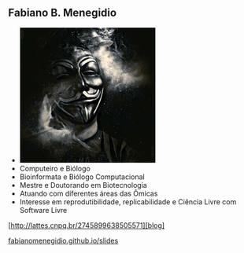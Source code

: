 <!-- .slide: data-background="img/motivation.jpg" -->

<!-- .slide: class="author" -->

## Fabiano B. Menegidio

- ![avatar][avatar] <!-- .element: class="pull-right" -->
- Computeiro e Biólogo
- Bioinformata e Biólogo Computacional
- Mestre e Doutorando em Biotecnologia
- Atuando com diferentes áreas das Ômicas
- Interesse em reprodutibilidade, replicabilidade
    e Ciência Livre com Software Livre

[http://lattes.cnpq.br/2745899638505571][blog]

[fabianomenegidio.github.io/slides][slides]

[avatar]: ../shared/img/menegidio.jpg
[blog]: https://scriptomics.wordpress.com
[slides]: https://opensciencebr.github.io/slides
